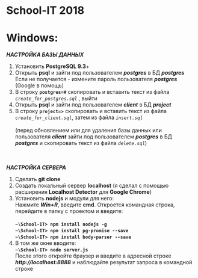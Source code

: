 # School-IT 2018

# Windows:


**_НАСТРОЙКА БАЗЫ ДАННЫХ_** 
1) Установить **PostgreSQL 9.3**+ <br>
2) Открыть **psql** и зайти под пользователем **_postgres_** в БД _**postgres**_ <br>
Если не получается - измените пароль пользователя **_postgres_** (Google в помощь)<br>
3) В строку **`postgres=#`** скопировать и вставить текст из файла _`create_for_postgres.sql`_ , выйти <br>
4) Открыть **psql** и зайти под пользователем **_client_** в БД _**project**_ <br>
5) В строку **`project=>`** скопировать и вставить текст из файла _`create_for_client.sql`_, затем из файла _`insert.sql`_ <br><br>
(перед обновлением или для удаления базы данных или пользователя **_client_** зайти под пользователем **_postgres_** в БД _**postgres**_ и скопировать текст из файла _`delete.sql`_) <br><br><br>

_**НАСТРОЙКА СЕРВЕРА**_
1) Сделать **git clone** <br>
2) Создать локальный сервер **localhost** (я сделал с помощью расширения **Localhost Detector** для **Google Chrome**) <br>
3) Установить **nodejs** и модули для него: <br>
Нажмите _**Win+R**_, введите **cmd**. Откроется командная строка, перейдите в папку с проектом и введите: <br><br>
**`~\School-IT> npm install nodejs -g`** <br>
**`~\School-IT> npm install pg-promise --save`** <br>
**`~\School-IT> npm install body-parser --save`** <br>
4) В том же окне вводите: <br>
**`~\School-IT> node server.js`** <br>
После этого откройте браузер и введите в адресной строке _**http://localhost:8888**_ и наблюдайте результат запроса в командной строке
